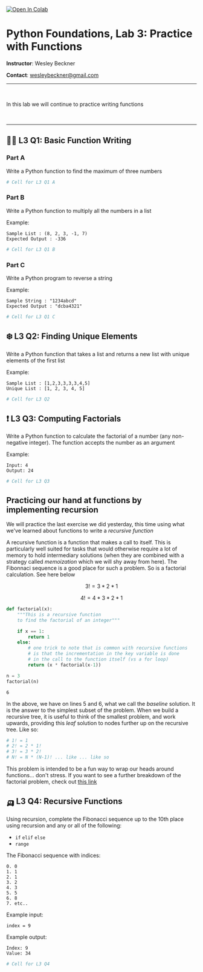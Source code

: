 <a href="https://colab.research.google.com/github/wesleybeckner/python_foundations/blob/main/notebooks/exercises/E3_Functions.ipynb" target="_parent"><img src="https://colab.research.google.com/assets/colab-badge.svg" alt="Open In Colab"/></a>

# Python Foundations, Lab 3: Practice with Functions

**Instructor**: Wesley Beckner

**Contact**: wesleybeckner@gmail.com
<br>

---

<br>

In this lab we will continue to practice writing functions

<br>

---




## ✍🏽 L3 Q1: Basic Function Writing



### Part A

Write a Python function to find the maximum of three numbers




```python
# Cell for L3 Q1 A
```

### Part B

Write a Python function to multiply all the numbers in a list

Example:

```
Sample List : (8, 2, 3, -1, 7)
Expected Output : -336
```


```python
# Cell for L3 Q1 B
```

### Part C

Write a Python program to reverse a string

Example:

```
Sample String : "1234abcd"
Expected Output : "dcba4321"
```


```python
# Cell for L3 Q1 C
```

## ❄️ L3 Q2: Finding Unique Elements

Write a Python function that takes a list and returns a new list with unique elements of the first list

Example:
```
Sample List : [1,2,3,3,3,3,4,5]
Unique List : [1, 2, 3, 4, 5]
```


```python
# Cell for L3 Q2
```

## ❗ L3 Q3: Computing Factorials

Write a Python function to calculate the factorial of a number (any non-negative integer). The function accepts the number as an argument

Example: 

```
Input: 4                                                       
Output: 24
```


```python
# Cell for L3 Q3
```

## Practicing our hand at functions by implementing recursion

We will practice the last exercise we did yesterday, this time using what we've learned about functions to write a _recursive function_

A recursive function is a function that makes a call to itself. This is particularly well suited for tasks that would otherwise require a lot of memory to hold intermediary solutions (when they are combined with a strategy called _memoization_ which we will shy away from here). The Fibonnaci sequence is a good place for such a problem. So is a factorial calculation. See here below

$$3! = 3 * 2 * 1$$

$$4! = 4 * 3 * 2 * 1$$


```python
def factorial(x):
    """This is a recursive function
    to find the factorial of an integer"""

    if x == 1:
        return 1
    else:
        # one trick to note that is common with recursive functions
        # is that the incrementation in the key variable is done
        # in the call to the function itself (vs a for loop)
        return (x * factorial(x-1))
```


```python
n = 3
factorial(n)
```




    6



In the above, we have on lines 5 and 6, what we call the _baseline_ solution. It is the answer to the simplest subset of the problem. When we build a recursive tree, it is useful to think of the smallest problem, and work upwards, providing this _leaf_ solution to nodes further up on the recursive tree. Like so:


```python
# 1! = 1
# 2! = 2 * 1!
# 3! = 3 * 2!
# N! = N * (N-1)! ... like ... like so
```

This problem is intended to be a fun way to wrap our heads around functions... don't stress. If you want to see a further breakdown of the factorial problem, check out [this link](https://www.programiz.com/python-programming/recursion)

## 🛺 L3 Q4: Recursive Functions

Using recursion, complete the Fibonacci sequence up to the 10th place using recursion and any or all of the following:

* `if` `elif` `else`
* `range`

The Fibonacci sequence with indices:

```
0. 0
1. 1
2. 1
3. 2
4. 3
5. 5
6. 8
7. etc..
```

Example input:

`index = 9`

Example output:
```
Index: 9
Value: 34
```


```python
# Cell for L3 Q4
```
